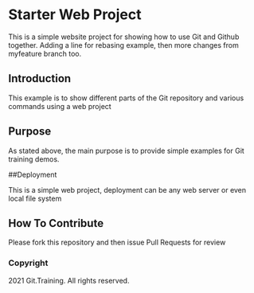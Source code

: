 # Starter Web Project

This is a simple website project for
showing how to use Git and Github together. 
Adding a line for rebasing example, then more changes from myfeature branch too.

## Introduction

This example is to show different parts of 
the Git repository and various commands using a web project

## Purpose

As stated above, the main purpose is to
provide simple examples for Git training demos.

##Deployment

This is a simple web project, deployment
can be any web server or even local file system

## How To Contribute

Please fork this repository and then issue Pull Requests for review

### Copyright
2021 Git.Training. All rights reserved.